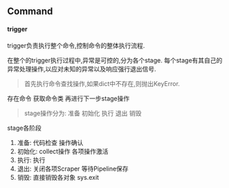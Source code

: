 ## Command 

#### trigger

trigger负责执行整个命令,控制命令的整体执行流程.

在整个的trigger执行过程中,异常是可控的,分为各个stage.
每个stage有其自己的异常处理操作,以应对未知的异常以及响应强行退出信号.


> 首先执行命令查找操作,如果dict中不存在,则抛出KeyError.

存在命令 获取命令类 再进行下一步stage操作

> stage操作分为: 准备 初始化 执行 退出 销毁

stage各阶段
1. 准备: 代码检查 操作确认
2. 初始化: collect操作 各项操作激活
3. 执行: 执行
4. 退出: 关闭各项Scraper 等待Pipeline保存
5. 销毁: 直接销毁各对象 sys.exit


 